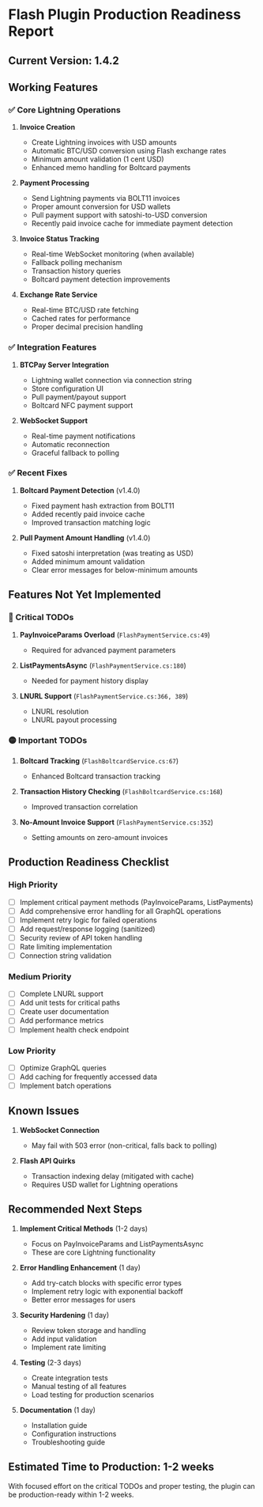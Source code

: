 # Flash Plugin Production Readiness Report

## Current Version: 1.4.2

## Working Features

### ✅ Core Lightning Operations
1. **Invoice Creation**
   - Create Lightning invoices with USD amounts
   - Automatic BTC/USD conversion using Flash exchange rates
   - Minimum amount validation (1 cent USD)
   - Enhanced memo handling for Boltcard payments

2. **Payment Processing**
   - Send Lightning payments via BOLT11 invoices
   - Proper amount conversion for USD wallets
   - Pull payment support with satoshi-to-USD conversion
   - Recently paid invoice cache for immediate payment detection

3. **Invoice Status Tracking**
   - Real-time WebSocket monitoring (when available)
   - Fallback polling mechanism
   - Transaction history queries
   - Boltcard payment detection improvements

4. **Exchange Rate Service**
   - Real-time BTC/USD rate fetching
   - Cached rates for performance
   - Proper decimal precision handling

### ✅ Integration Features
1. **BTCPay Server Integration**
   - Lightning wallet connection via connection string
   - Store configuration UI
   - Pull payment/payout support
   - Boltcard NFC payment support

2. **WebSocket Support**
   - Real-time payment notifications
   - Automatic reconnection
   - Graceful fallback to polling

### ✅ Recent Fixes
1. **Boltcard Payment Detection** (v1.4.0)
   - Fixed payment hash extraction from BOLT11
   - Added recently paid invoice cache
   - Improved transaction matching logic

2. **Pull Payment Amount Handling** (v1.4.0)
   - Fixed satoshi interpretation (was treating as USD)
   - Added minimum amount validation
   - Clear error messages for below-minimum amounts

## Features Not Yet Implemented

### 🔴 Critical TODOs
1. **PayInvoiceParams Overload** (`FlashPaymentService.cs:49`)
   - Required for advanced payment parameters

2. **ListPaymentsAsync** (`FlashPaymentService.cs:180`)
   - Needed for payment history display

3. **LNURL Support** (`FlashPaymentService.cs:366, 389`)
   - LNURL resolution
   - LNURL payout processing

### 🟡 Important TODOs
1. **Boltcard Tracking** (`FlashBoltcardService.cs:67`)
   - Enhanced Boltcard transaction tracking

2. **Transaction History Checking** (`FlashBoltcardService.cs:168`)
   - Improved transaction correlation

3. **No-Amount Invoice Support** (`FlashPaymentService.cs:352`)
   - Setting amounts on zero-amount invoices

## Production Readiness Checklist

### High Priority
- [ ] Implement critical payment methods (PayInvoiceParams, ListPayments)
- [ ] Add comprehensive error handling for all GraphQL operations
- [ ] Implement retry logic for failed operations
- [ ] Add request/response logging (sanitized)
- [ ] Security review of API token handling
- [ ] Rate limiting implementation
- [ ] Connection string validation

### Medium Priority
- [ ] Complete LNURL support
- [ ] Add unit tests for critical paths
- [ ] Create user documentation
- [ ] Add performance metrics
- [ ] Implement health check endpoint

### Low Priority
- [ ] Optimize GraphQL queries
- [ ] Add caching for frequently accessed data
- [ ] Implement batch operations

## Known Issues

1. **WebSocket Connection**
   - May fail with 503 error (non-critical, falls back to polling)

2. **Flash API Quirks**
   - Transaction indexing delay (mitigated with cache)
   - Requires USD wallet for Lightning operations

## Recommended Next Steps

1. **Implement Critical Methods** (1-2 days)
   - Focus on PayInvoiceParams and ListPaymentsAsync
   - These are core Lightning functionality

2. **Error Handling Enhancement** (1 day)
   - Add try-catch blocks with specific error types
   - Implement retry logic with exponential backoff
   - Better error messages for users

3. **Security Hardening** (1 day)
   - Review token storage and handling
   - Add input validation
   - Implement rate limiting

4. **Testing** (2-3 days)
   - Create integration tests
   - Manual testing of all features
   - Load testing for production scenarios

5. **Documentation** (1 day)
   - Installation guide
   - Configuration instructions
   - Troubleshooting guide

## Estimated Time to Production: 1-2 weeks

With focused effort on the critical TODOs and proper testing, the plugin can be production-ready within 1-2 weeks.